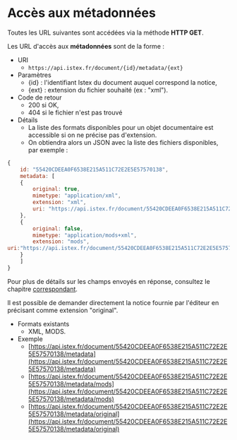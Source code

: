 # Accès aux métadonnées

Toutes les URL suivantes sont accédées via la méthode **HTTP GET**.

Les URL d'accès aux **métadonnées** sont de la forme :

* URI
  * `https://api.istex.fr/document/{id}/metadata/{ext}`
* Paramètres
  * {id} : l'identifiant Istex du document auquel correspond la notice,
  * {ext} : extension du fichier souhaité (ex : "xml").
* Code de retour
  * 200 si OK,
  * 404 si le fichier n'est pas trouvé
* Détails
  * La liste des formats disponibles pour un objet documentaire est accessible si on ne précise pas d'extension.
  * On obtiendra alors un JSON avec la liste des fichiers disponibles, par exemple :

```javascript
{
    id: "55420CDEEA0F6538E215A511C72E2E5E57570138",
    metadata: [
    {
        original: true,
        mimetype: "application/xml",
        extension: "xml",
        uri: "https://api.istex.fr/document/55420CDEEA0F6538E215A511C72E2E5E57570138/metadata/xml"
    },
    {
        original: false,
        mimetype: "application/mods+xml",
        extension: "mods",
uri:"https://api.istex.fr/document/55420CDEEA0F6538E215A511C72E2E5E57570138/metadata/mods"
    }
    ]
}
```

Pour plus de détails sur les champs envoyés en réponse, consultez le chapitre [correspondant](../fields/files.md).

Il est possible de demander directement la notice fournie par l'éditeur en précisant comme extension "original".

* Formats existants
  * XML, MODS.
* Exemple
  * [https://api.istex.fr/document/55420CDEEA0F6538E215A511C72E2E5E57570138/metadata](https://api.istex.fr/document/55420CDEEA0F6538E215A511C72E2E5E57570138/metadata)
  * [https://api.istex.fr/document/55420CDEEA0F6538E215A511C72E2E5E57570138/metadata/mods](https://api.istex.fr/document/55420CDEEA0F6538E215A511C72E2E5E57570138/metadata/mods)
  * [https://api.istex.fr/document/55420CDEEA0F6538E215A511C72E2E5E57570138/metadata/original ](https://api.istex.fr/document/55420CDEEA0F6538E215A511C72E2E5E57570138/metadata/original)
